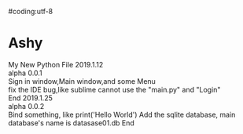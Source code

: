 #coding:utf-8

# Ashy
My New Python File
2019.1.12    
alpha 0.0.1    
Sign in window,Main window,and some Menu    
fix the IDE bug,like sublime cannot use the "main.py" and "Login"    
End
2019.1.25    
alpha 0.0.2    
Bind something, like print('Hello World')
Add the sqlite database, main database's name is datasase01.db
End